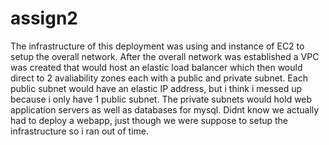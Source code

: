 # assign2
The infrastructure of this deployment was using and instance of EC2 to setup the overall network. After the overall network was established a VPC was created that would host an elastic load balancer which then would direct to 2 avaliability zones each with a public and private subnet. Each public subnet would have an elastic IP address, but i think i messed up because i only have 1 public subnet. The private subnets would hold web application servers as well as databases for mysql. Didnt know we actually had to deploy a webapp, just though we were suppose to setup the infrastructure so i ran out of time.
